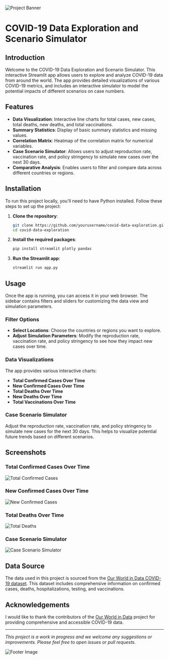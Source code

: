 ![Project Banner](https://github.com/sophiafrayle/EDACovid/blob/main/images/Screenshot%202024-07-30%20at%2021.37.45.png)

# COVID-19 Data Exploration and Scenario Simulator


## Introduction

Welcome to the COVID-19 Data Exploration and Scenario Simulator. This interactive Streamlit app allows users to explore and analyze COVID-19 data from around the world. The app provides detailed visualizations of various COVID-19 metrics, and includes an interactive simulator to model the potential impacts of different scenarios on case numbers.

## Features

- **Data Visualization**: Interactive line charts for total cases, new cases, total deaths, new deaths, and total vaccinations.
- **Summary Statistics**: Display of basic summary statistics and missing values.
- **Correlation Matrix**: Heatmap of the correlation matrix for numerical variables.
- **Case Scenario Simulator**: Allows users to adjust reproduction rate, vaccination rate, and policy stringency to simulate new cases over the next 30 days.
- **Comparative Analysis**: Enables users to filter and compare data across different countries or regions.

## Installation

To run this project locally, you'll need to have Python installed. Follow these steps to set up the project:

1. **Clone the repository**:
    ```bash
    git clone https://github.com/yourusername/covid-data-exploration.git
    cd covid-data-exploration
    ```

2. **Install the required packages**:
    ```bash
    pip install streamlit plotly pandas
    ```

3. **Run the Streamlit app**:
    ```bash
    streamlit run app.py
    ```

## Usage

Once the app is running, you can access it in your web browser. The sidebar contains filters and sliders for customizing the data view and simulation parameters.

### Filter Options

- **Select Locations**: Choose the countries or regions you want to explore.
- **Adjust Simulation Parameters**: Modify the reproduction rate, vaccination rate, and policy stringency to see how they impact new cases over time.

### Data Visualizations

The app provides various interactive charts:
- **Total Confirmed Cases Over Time**
- **New Confirmed Cases Over Time**
- **Total Deaths Over Time**
- **New Deaths Over Time**
- **Total Vaccinations Over Time**

### Case Scenario Simulator

Adjust the reproduction rate, vaccination rate, and policy stringency to simulate new cases for the next 30 days. This helps to visualize potential future trends based on different scenarios.

## Screenshots

### Total Confirmed Cases Over Time
![Total Confirmed Cases](https://github.com/sophiafrayle/EDACovid/blob/main/images/Screenshot%202024-07-30%20at%2021.17.58.png)

### New Confirmed Cases Over Time
![New Confirmed Cases](https://github.com/sophiafrayle/EDACovid/blob/main/images/Screenshot%202024-07-30%20at%2021.18.08.png)

### Total Deaths Over Time
![Total Deaths](https://github.com/sophiafrayle/EDACovid/blob/main/images/Screenshot%202024-07-30%20at%2021.18.13.png)

### Case Scenario Simulator
![Case Scenario Simulator](https://github.com/sophiafrayle/EDACovid/blob/main/images/Screenshot%202024-07-30%20at%2021.18.43.png)

## Data Source

The data used in this project is sourced from the [Our World in Data COVID-19 dataset](https://github.com/owid/covid-19-data/tree/master/public/data). This dataset includes comprehensive information on confirmed cases, deaths, hospitalizations, testing, and vaccinations.


## Acknowledgements

I would like to thank the contributors of the [Our World in Data](https://github.com/owid/covid-19-data) project for providing comprehensive and accessible COVID-19 data.

---

*This project is a work in progress and we welcome any suggestions or improvements. Please feel free to open issues or pull requests.*

![Footer Image](https://github.com/sophiafrayle/EDACovid/blob/main/images/Sophia%20Frayle.png)
